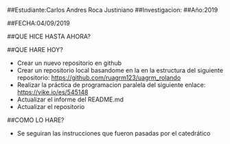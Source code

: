 ##Estudiante:Carlos Andres Roca Justiniano
##Investigacion: 
##Año:2019

##FECHA:04/09/2019

##QUE HICE HASTA AHORA?

##QUE HARE HOY?
- Crear un nuevo repositorio en github
- Crear un repositorio local basandome en la en la estructura del siguiente repositorio: https://github.com/ruagrm123/uagrm_rolando
- Realizar la práctica de programacion paralela del siguiente enlace: https://vike.io/es/545148
- Actualizar el informe del README.md
- Actualizar el repositorio

##COMO LO HARE?
- Se seguiran las instrucciones que fueron pasadas por el catedrático

